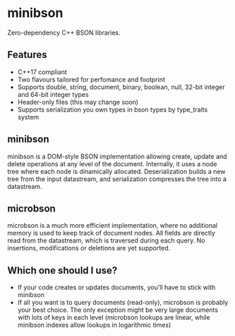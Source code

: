 # minibson

Zero-dependency C++ BSON libraries.

## Features

 * C++17 compliant
 * Two flavours tailored for perfomance and footprint
 * Supports double, string, document, binary, boolean, null, 32-bit integer and 64-bit integer types
 * Header-only files (this may change soon)
 * Supports serialization you own types in bson types by type_traits system 

## minibson

minibson is a DOM-style BSON implementation allowing create, update and delete
operations at any level of the document. Internally, it uses a node tree where
each node is dinamically allocated. Deserialization builds a new tree from the
input datastream, and serialization compresses the tree into a datastream.

## microbson

microbson is a much more efficient implementation, where no additional memory is
used to keep track of document nodes. All fields are directly read from
the datastream, which is traversed during each query. No insertions, modifications
or deletions are yet supported.

## Which one should I use?

 * If your code creates or updates documents, you'll have to stick with minibson
 * If all you want is to query documents (read-only), microbson is probably your
 best choice. The only exception might be very large documents with lots of keys
 in each level (microbson lookups are linear, while minibson indexes allow lookups
 in logarithmic times)
